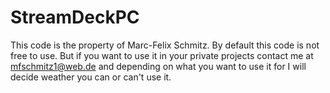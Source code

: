 # StreamDeckPC

This code is the property of Marc-Felix Schmitz. By default this code is not free to use. But if you want to use it in your private projects contact me at mfschmitz1@web.de and depending on what you want to use it for I will decide weather you can or can't use it.
